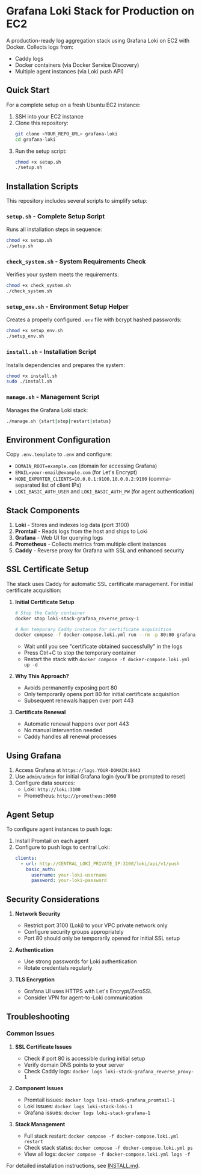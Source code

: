 # Grafana Loki Stack for Production on EC2

A production-ready log aggregation stack using Grafana Loki on EC2 with Docker. Collects logs from:
- Caddy logs
- Docker containers (via Docker Service Discovery)
- Multiple agent instances (via Loki push API)

## Quick Start

For a complete setup on a fresh Ubuntu EC2 instance:

1. SSH into your EC2 instance
2. Clone this repository:
   ```bash
   git clone <YOUR_REPO_URL> grafana-loki
   cd grafana-loki
   ```
3. Run the setup script:
   ```bash
   chmod +x setup.sh
   ./setup.sh
   ```

## Installation Scripts

This repository includes several scripts to simplify setup:

### `setup.sh` - Complete Setup Script

Runs all installation steps in sequence:
```bash
chmod +x setup.sh
./setup.sh
```

### `check_system.sh` - System Requirements Check

Verifies your system meets the requirements:
```bash
chmod +x check_system.sh
./check_system.sh
```

### `setup_env.sh` - Environment Setup Helper

Creates a properly configured `.env` file with bcrypt hashed passwords:
```bash
chmod +x setup_env.sh
./setup_env.sh
```

### `install.sh` - Installation Script

Installs dependencies and prepares the system:
```bash
chmod +x install.sh
sudo ./install.sh
```

### `manage.sh` - Management Script

Manages the Grafana Loki stack:
```bash
./manage.sh {start|stop|restart|status}
```

## Environment Configuration

Copy `.env.template` to `.env` and configure:
- `DOMAIN_ROOT=example.com` (domain for accessing Grafana)
- `EMAIL=your-email@example.com` (for Let's Encrypt)
- `NODE_EXPORTER_CLIENTS=10.0.0.1:9100,10.0.0.2:9100` (comma-separated list of client IPs)
- `LOKI_BASIC_AUTH_USER` and `LOKI_BASIC_AUTH_PW` (for agent authentication)

## Stack Components

1. **Loki** - Stores and indexes log data (port 3100)
2. **Promtail** - Reads logs from the host and ships to Loki
3. **Grafana** - Web UI for querying logs
4. **Prometheus** - Collects metrics from multiple client instances
5. **Caddy** - Reverse proxy for Grafana with SSL and enhanced security

## SSL Certificate Setup

The stack uses Caddy for automatic SSL certificate management. For initial certificate acquisition:

1. **Initial Certificate Setup**
   ```bash
   # Stop the Caddy container
   docker stop loki-stack-grafana_reverse_proxy-1
   
   # Run temporary Caddy instance for certificate acquisition
   docker compose -f docker-compose.loki.yml run --rm -p 80:80 grafana_reverse_proxy caddy run --config /etc/caddy/Caddyfile
   ```
   - Wait until you see "certificate obtained successfully" in the logs
   - Press Ctrl+C to stop the temporary container
   - Restart the stack with `docker compose -f docker-compose.loki.yml up -d`

2. **Why This Approach?**
   - Avoids permanently exposing port 80
   - Only temporarily opens port 80 for initial certificate acquisition
   - Subsequent renewals happen over port 443

3. **Certificate Renewal**
   - Automatic renewal happens over port 443
   - No manual intervention needed
   - Caddy handles all renewal processes

## Using Grafana

1. Access Grafana at `https://logs.YOUR-DOMAIN:8443`
2. Use `admin/admin` for initial Grafana login (you'll be prompted to reset)
3. Configure data sources:
   - Loki: `http://loki:3100`
   - Prometheus: `http://prometheus:9090`

## Agent Setup

To configure agent instances to push logs:

1. Install Promtail on each agent
2. Configure to push logs to central Loki:
   ```yaml
   clients:
     - url: http://CENTRAL_LOKI_PRIVATE_IP:3100/loki/api/v1/push
       basic_auth:
         username: your-loki-username
         password: your-loki-password
   ```

## Security Considerations

1. **Network Security**
   - Restrict port 3100 (Loki) to your VPC private network only
   - Configure security groups appropriately
   - Port 80 should only be temporarily opened for initial SSL setup

2. **Authentication**
   - Use strong passwords for Loki authentication
   - Rotate credentials regularly

3. **TLS Encryption**
   - Grafana UI uses HTTPS with Let's Encrypt/ZeroSSL
   - Consider VPN for agent-to-Loki communication

## Troubleshooting

### Common Issues

1. **SSL Certificate Issues**
   - Check if port 80 is accessible during initial setup
   - Verify domain DNS points to your server
   - Check Caddy logs: `docker logs loki-stack-grafana_reverse_proxy-1`

2. **Component Issues**
   - Promtail issues: `docker logs loki-stack-grafana_promtail-1`
   - Loki issues: `docker logs loki-stack-loki-1`
   - Grafana issues: `docker logs loki-stack-grafana-1`

3. **Stack Management**
   - Full stack restart: `docker compose -f docker-compose.loki.yml restart`
   - Check stack status: `docker compose -f docker-compose.loki.yml ps`
   - View all logs: `docker compose -f docker-compose.loki.yml logs -f`

For detailed installation instructions, see [INSTALL.md](INSTALL.md).
